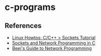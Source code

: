 # c-programs

## References

- [Linux Howtos: C/C++ > Sockets Tutorial](https://www.linuxhowtos.org/C_C++/socket.htm)
- [Sockets and Network Programming in C](https://www.codequoi.com/en/sockets-and-network-programming-in-c/)
- [Beej's Guide to Network Programming](https://beej.us/guide/bgnet/html/)

